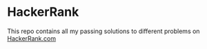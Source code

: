 # HackerRank
This repo contains all my passing solutions to different problems on [HackerRank.com](hackerrank.com)
